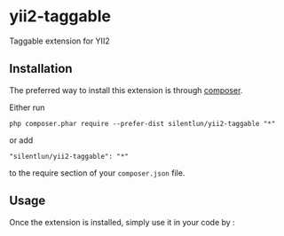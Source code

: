 yii2-taggable
=============
Taggable extension for YII2

Installation
------------

The preferred way to install this extension is through [composer](http://getcomposer.org/download/).

Either run

```
php composer.phar require --prefer-dist silentlun/yii2-taggable "*"
```

or add

```
"silentlun/yii2-taggable": "*"
```

to the require section of your `composer.json` file.


Usage
-----

Once the extension is installed, simply use it in your code by  :

```php
```